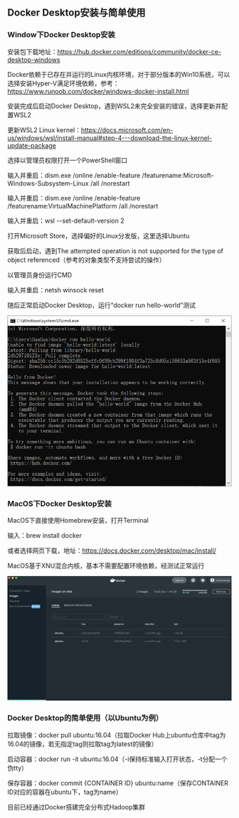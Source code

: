 ## Docker Desktop安装与简单使用

### Window下Docker Desktop安装

安装包下载地址：https://hub.docker.com/editions/community/docker-ce-desktop-windows

Docker依赖于已存在并运行的Linux内核环境，对于部分版本的Win10系统，可以选择安装Hyper-V满足环境依赖，参考：https://www.runoob.com/docker/windows-docker-install.html



安装完成后启动Docker Desktop，遇到WSL2未完全安装的错误，选择更新并配置WSL2

更新WSL2 Linux kernel：https://docs.microsoft.com/en-us/windows/wsl/install-manual#step-4---download-the-linux-kernel-update-package

选择以管理员权限打开一个PowerShell窗口

输入并重启：dism.exe /online /enable-feature /featurename:Microsoft-Windows-Subsystem-Linux /all /norestart

输入并重启：dism.exe /online /enable-feature /featurename:VirtualMachinePlatform /all /norestart

输入并重启：wsl --set-default-version 2



打开Microsoft Store，选择偏好的Linux分发版，这里选择Ubuntu

获取后启动，遇到The attempted operation is not supported for the type of object referenced（参考的对象类型不支持尝试的操作）

以管理员身份运行CMD

输入并重启：netsh winsock reset

随后正常启动Docker Desktop，运行“docker run hello-world”测试

![Docker Hello World](https://raw.githubusercontent.com/SHAOHUASONGgit/DataScienceRepo/main/CloudCmoputingMarkDown/picture/dockerHellomd4.png)



### MacOS下Docker Desktop安装

MacOS下直接使用Homebrew安装，打开Terminal

输入：brew install docker

或者选择网页下载，地址：https://docs.docker.com/desktop/mac/install/

MacOS基于XNU混合内核，基本不需要配置环境依赖，经测试正常运行

![MacOS Docker Desktop](https://raw.githubusercontent.com/SHAOHUASONGgit/DataScienceRepo/main/CloudCmoputingMarkDown/picture/macOSDockermd4.png)



### Docker Desktop的简单使用（以Ubuntu为例）

拉取镜像：docker pull ubuntu:16.04（拉取Docker Hub上ubuntu仓库中tag为16.04的镜像，若无指定tag则拉取tag为latest的镜像）

启动容器：docker run -it ubuntu:16.04（-i保持标准输入打开状态，-t分配一个伪tty）

保存容器：docker commit {CONTAINER ID} ubuntu:name（保存CONTAINER ID对应的容器在ubuntu下，tag为name）

目前已经通过Docker搭建完全分布式Hadoop集群
